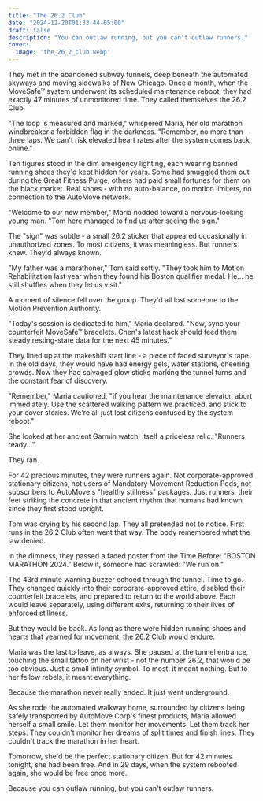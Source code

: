 ```yaml
---
title: "The 26.2 Club"
date: "2024-12-20T01:33:44-05:00"
draft: false
description: "You can outlaw running, but you can't outlaw runners."
cover:
  image: 'the_26_2_club.webp'
---
```


They met in the abandoned subway tunnels, deep beneath the automated skyways and moving sidewalks of New Chicago. Once a month, when the MoveSafe™ system underwent its scheduled maintenance reboot, they had exactly 47 minutes of unmonitored time. They called themselves the 26.2 Club.

"The loop is measured and marked," whispered Maria, her old marathon windbreaker a forbidden flag in the darkness. "Remember, no more than three laps. We can't risk elevated heart rates after the system comes back online."

Ten figures stood in the dim emergency lighting, each wearing banned running shoes they'd kept hidden for years. Some had smuggled them out during the Great Fitness Purge, others had paid small fortunes for them on the black market. Real shoes - with no auto-balance, no motion limiters, no connection to the AutoMove network.

"Welcome to our new member," Maria nodded toward a nervous-looking young man. "Tom here managed to find us after seeing the sign."

The "sign" was subtle - a small 26.2 sticker that appeared occasionally in unauthorized zones. To most citizens, it was meaningless. But runners knew. They'd always known.

"My father was a marathoner," Tom said softly. "They took him to Motion Rehabilitation last year when they found his Boston qualifier medal. He... he still shuffles when they let us visit."

A moment of silence fell over the group. They'd all lost someone to the Motion Prevention Authority.

"Today's session is dedicated to him," Maria declared. "Now, sync your counterfeit MoveSafe™ bracelets. Chen's latest hack should feed them steady resting-state data for the next 45 minutes."

They lined up at the makeshift start line - a piece of faded surveyor's tape. In the old days, they would have had energy gels, water stations, cheering crowds. Now they had salvaged glow sticks marking the tunnel turns and the constant fear of discovery.

"Remember," Maria cautioned, "if you hear the maintenance elevator, abort immediately. Use the scattered walking pattern we practiced, and stick to your cover stories. We're all just lost citizens confused by the system reboot."

She looked at her ancient Garmin watch, itself a priceless relic. "Runners ready..."

They ran.

For 42 precious minutes, they were runners again. Not corporate-approved stationary citizens, not users of Mandatory Movement Reduction Pods, not subscribers to AutoMove's "healthy stillness" packages. Just runners, their feet striking the concrete in that ancient rhythm that humans had known since they first stood upright.

Tom was crying by his second lap. They all pretended not to notice. First runs in the 26.2 Club often went that way. The body remembered what the law denied.

In the dimness, they passed a faded poster from the Time Before: "BOSTON MARATHON 2024." Below it, someone had scrawled: "We run on."

The 43rd minute warning buzzer echoed through the tunnel. Time to go. They changed quickly into their corporate-approved attire, disabled their counterfeit bracelets, and prepared to return to the world above. Each would leave separately, using different exits, returning to their lives of enforced stillness.

But they would be back. As long as there were hidden running shoes and hearts that yearned for movement, the 26.2 Club would endure.

Maria was the last to leave, as always. She paused at the tunnel entrance, touching the small tattoo on her wrist - not the number 26.2, that would be too obvious. Just a small infinity symbol. To most, it meant nothing. But to her fellow rebels, it meant everything.

Because the marathon never really ended. It just went underground.

As she rode the automated walkway home, surrounded by citizens being safely transported by AutoMove Corp's finest products, Maria allowed herself a small smile. Let them monitor her movements. Let them track her steps. They couldn't monitor her dreams of split times and finish lines. They couldn't track the marathon in her heart.

Tomorrow, she'd be the perfect stationary citizen. But for 42 minutes tonight, she had been free. And in 29 days, when the system rebooted again, she would be free once more.

Because you can outlaw running, but you can't outlaw runners.
